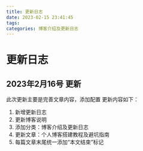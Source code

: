 ```yaml
---
title: 更新日志
date: 2023-02-15 23:41:45
tags:
categories: 博客介绍及更新日志
---
```


# 更新日志


## 2023年2月16号 更新
此次更新主要是完善文章内容，添加配置
更新内容如下：
1. 新增更新日志
2. 更新博客说明
3. 添加分类：博客介绍及更新日志
4. 更新文章：个人博客搭建教程及避坑指南
5. 每篇文章末尾统一添加“本文结束”标记



